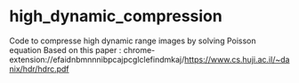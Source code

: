 # high_dynamic_compression

Code to compresse high dynamic range images by solving Poisson equation
Based on this paper : chrome-extension://efaidnbmnnnibpcajpcglclefindmkaj/https://www.cs.huji.ac.il/~danix/hdr/hdrc.pdf
